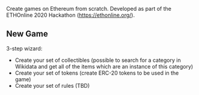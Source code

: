 Create games on Ethereum from scratch.
Developed as part of the ETHOnline 2020 Hackathon (https://ethonline.org/).

## New Game

3-step wizard:
- Create your set of collectibles (possible to search for a category in Wikidata and get all of the items which are an instance of this category) 
- Create your set of tokens (create ERC-20 tokens to be used in the game)
- Create your set of rules (TBD)
